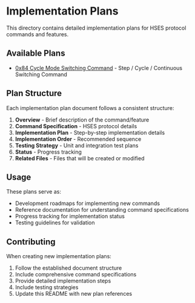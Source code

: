 # Implementation Plans

This directory contains detailed implementation plans for HSES protocol commands and features.

## Available Plans

- [0x84 Cycle Mode Switching Command](./0x84-cycle-mode-switching-command.md) - Step / Cycle / Continuous Switching Command

## Plan Structure

Each implementation plan document follows a consistent structure:

1. **Overview** - Brief description of the command/feature
2. **Command Specification** - HSES protocol details
3. **Implementation Plan** - Step-by-step implementation details
4. **Implementation Order** - Recommended sequence
5. **Testing Strategy** - Unit and integration test plans
6. **Status** - Progress tracking
7. **Related Files** - Files that will be created or modified

## Usage

These plans serve as:
- Development roadmaps for implementing new commands
- Reference documentation for understanding command specifications
- Progress tracking for implementation status
- Testing guidelines for validation

## Contributing

When creating new implementation plans:

1. Follow the established document structure
2. Include comprehensive command specifications
3. Provide detailed implementation steps
4. Include testing strategies
5. Update this README with new plan references

